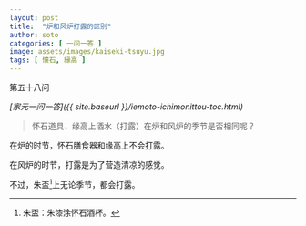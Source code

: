 ```yaml
---
layout: post
title:  "炉和风炉打露的区别"
author: soto
categories: [ 一问一答 ]
image: assets/images/kaiseki-tsuyu.jpg
tags: [ 懐石, 縁高 ]
---
```


第五十八问

*[家元一问一答]({{ site.baseurl }}/iemoto-ichimonittou-toc.html)*

> 怀石道具、缘高上洒水（打露）在炉和风炉的季节是否相同呢？

在炉的时节，怀石膳食器和缘高上不会打露。

在风炉的时节，打露是为了营造清凉的感觉。

不过，朱盃[^1]上无论季节，都会打露。

[^1]: 朱盃：朱漆涂怀石酒杯。